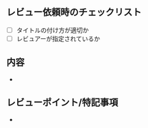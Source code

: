 ## レビュー依頼時のチェックリスト

<!--
確認が済んだら[x]のようにするとチェックマークが入ります。
-->

- [ ] タイトルの付け方が適切か
- [ ] レビュアーが指定されているか

## 内容

<!--
対応した内容の概要を記載してください。
-->

-

## レビューポイント/特記事項

<!--
レビュアーがスムーズにレビューできるように、レビューポイントなどレビュアーに伝えたいことがあれば記載してください。
-->

-
